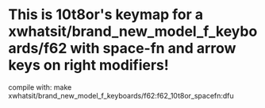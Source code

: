 # This is 10t8or's keymap for a xwhatsit/brand_new_model_f_keyboards/f62 with space-fn and arrow keys on right modifiers!
compile with: make xwhatsit/brand_new_model_f_keyboards/f62:f62_10t8or_spacefn:dfu
